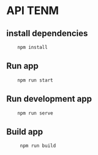 # API TENM

## install dependencies

```
    npm install
```

## Run app

```
    npm run start
```

## Run development app

```
    npm run serve
```

## Build app

```
     npm run build
```
